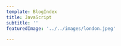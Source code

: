 ```yaml
---
template: BlogIndex
title: JavaScript
subtitle: ''
featuredImage: '../../images/london.jpeg'
  
---
```



